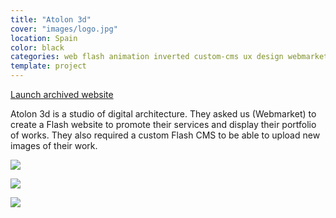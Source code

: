 ```yaml
---
title: "Atolon 3d"
cover: "images/logo.jpg"
location: Spain
color: black
categories: web flash animation inverted custom-cms ux design webmarket mysql php
template: project
---
```


<p class="align-center">
<a class="btn" role="button" href="http://work.joanmira.com/webs/atolon3d/" target="_blank">Launch archived website</a>
</p>

Atolon 3d is a studio of digital architecture. They asked us (Webmarket) to create a Flash website to promote their services and display their portfolio of works. They also required a custom Flash CMS to be able to upload new images of their work.

![](/work/atolon3d/images/1.png)

![](/work/atolon3d/images/2.jpg)

![](/work/atolon3d/images/3.jpg)
